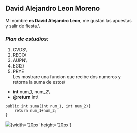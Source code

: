 ## **David Alejandro Leon Moreno**
Mi nombre **es David Alejandro Leon**, me gustan las apuestas\
y salir de fiesta.\
### *Plan de estudios:*
1. CVDS\
2. RECO\
3. AUPN\
4. EGI2\
5. PRYE\
Les mostrare una funcion que recibe  dos numeros y\
retorna la suma de estos\
- **int** num_1, num_2\
- **@return** int\
```
public int suma(int num_1, int num_2){
	return num_1+num_2;
}
```
![](https://github.githubassets.com/images/modules/logos_page/GitHub-Mark.png){width='20px' height='20px'}


